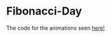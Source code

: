 # Fibonacci-Day
The code for the animations seen [here!](https://www.youtube.com/watch?v=SGLCcXq1i4U)

